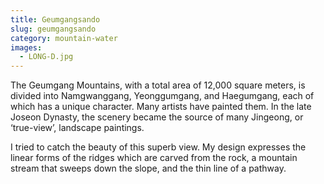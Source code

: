 ```yaml
---
title: Geumgangsando
slug: geumgangsando
category: mountain-water
images:
  - LONG-D.jpg
---
```


The Geumgang Mountains, with a total area of ​​12,000 square meters, is divided into Namgwanggang, Yeonggumgang, and Haegumgang, each of which has a unique character. Many artists have painted them. In the late Joseon Dynasty,   the scenery became the source of many  Jingeong, or ‘true-view’,  landscape paintings.

I tried to catch the beauty of this superb view. My design expresses the linear forms  of the ridges which are carved from  the rock,  a mountain stream that  sweeps down the slope, and the thin line of a pathway.
